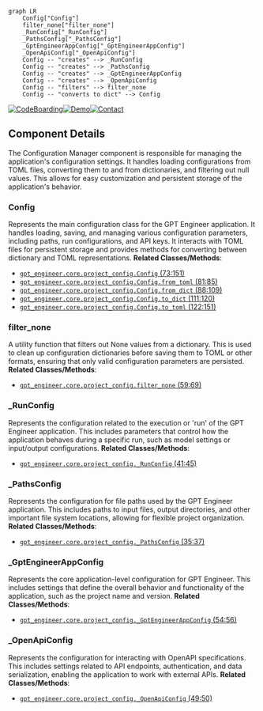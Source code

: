 ```mermaid
graph LR
    Config["Config"]
    filter_none["filter_none"]
    _RunConfig["_RunConfig"]
    _PathsConfig["_PathsConfig"]
    _GptEngineerAppConfig["_GptEngineerAppConfig"]
    _OpenApiConfig["_OpenApiConfig"]
    Config -- "creates" --> _RunConfig
    Config -- "creates" --> _PathsConfig
    Config -- "creates" --> _GptEngineerAppConfig
    Config -- "creates" --> _OpenApiConfig
    Config -- "filters" --> filter_none
    Config -- "converts to dict" --> Config
```
[![CodeBoarding](https://img.shields.io/badge/Generated%20by-CodeBoarding-9cf?style=flat-square)](https://github.com/CodeBoarding/CodeBoarding)[![Demo](https://img.shields.io/badge/Try%20our-Demo-blue?style=flat-square)](https://www.codeboarding.org/demo)[![Contact](https://img.shields.io/badge/Contact%20us%20-%20codeboarding@gmail.com-lightgrey?style=flat-square)](mailto:codeboarding@gmail.com)

## Component Details

The Configuration Manager component is responsible for managing the application's configuration settings. It handles loading configurations from TOML files, converting them to and from dictionaries, and filtering out null values. This allows for easy customization and persistent storage of the application's behavior.

### Config
Represents the main configuration class for the GPT Engineer application. It handles loading, saving, and managing various configuration parameters, including paths, run configurations, and API keys. It interacts with TOML files for persistent storage and provides methods for converting between dictionary and TOML representations.
**Related Classes/Methods**:

- <a href="https://github.com/AntonOsika/gpt-engineer/blob/master/gpt_engineer/core/project_config.py#L73-L151" target="_blank" rel="noopener noreferrer">`gpt_engineer.core.project_config.Config` (73:151)</a>
- <a href="https://github.com/AntonOsika/gpt-engineer/blob/master/gpt_engineer/core/project_config.py#L81-L85" target="_blank" rel="noopener noreferrer">`gpt_engineer.core.project_config.Config.from_toml` (81:85)</a>
- <a href="https://github.com/AntonOsika/gpt-engineer/blob/master/gpt_engineer/core/project_config.py#L88-L109" target="_blank" rel="noopener noreferrer">`gpt_engineer.core.project_config.Config.from_dict` (88:109)</a>
- <a href="https://github.com/AntonOsika/gpt-engineer/blob/master/gpt_engineer/core/project_config.py#L111-L120" target="_blank" rel="noopener noreferrer">`gpt_engineer.core.project_config.Config.to_dict` (111:120)</a>
- <a href="https://github.com/AntonOsika/gpt-engineer/blob/master/gpt_engineer/core/project_config.py#L122-L151" target="_blank" rel="noopener noreferrer">`gpt_engineer.core.project_config.Config.to_toml` (122:151)</a>


### filter_none
A utility function that filters out None values from a dictionary. This is used to clean up configuration dictionaries before saving them to TOML or other formats, ensuring that only valid configuration parameters are persisted.
**Related Classes/Methods**:

- <a href="https://github.com/AntonOsika/gpt-engineer/blob/master/gpt_engineer/core/project_config.py#L59-L69" target="_blank" rel="noopener noreferrer">`gpt_engineer.core.project_config.filter_none` (59:69)</a>


### _RunConfig
Represents the configuration related to the execution or 'run' of the GPT Engineer application. This includes parameters that control how the application behaves during a specific run, such as model settings or input/output configurations.
**Related Classes/Methods**:

- <a href="https://github.com/AntonOsika/gpt-engineer/blob/master/gpt_engineer/core/project_config.py#L41-L45" target="_blank" rel="noopener noreferrer">`gpt_engineer.core.project_config._RunConfig` (41:45)</a>


### _PathsConfig
Represents the configuration for file paths used by the GPT Engineer application. This includes paths to input files, output directories, and other important file system locations, allowing for flexible project organization.
**Related Classes/Methods**:

- <a href="https://github.com/AntonOsika/gpt-engineer/blob/master/gpt_engineer/core/project_config.py#L35-L37" target="_blank" rel="noopener noreferrer">`gpt_engineer.core.project_config._PathsConfig` (35:37)</a>


### _GptEngineerAppConfig
Represents the core application-level configuration for GPT Engineer. This includes settings that define the overall behavior and functionality of the application, such as the project name and version.
**Related Classes/Methods**:

- <a href="https://github.com/AntonOsika/gpt-engineer/blob/master/gpt_engineer/core/project_config.py#L54-L56" target="_blank" rel="noopener noreferrer">`gpt_engineer.core.project_config._GptEngineerAppConfig` (54:56)</a>


### _OpenApiConfig
Represents the configuration for interacting with OpenAPI specifications. This includes settings related to API endpoints, authentication, and data serialization, enabling the application to work with external APIs.
**Related Classes/Methods**:

- <a href="https://github.com/AntonOsika/gpt-engineer/blob/master/gpt_engineer/core/project_config.py#L49-L50" target="_blank" rel="noopener noreferrer">`gpt_engineer.core.project_config._OpenApiConfig` (49:50)</a>
